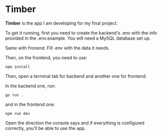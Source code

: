# Timber

**Timber** is the app I am developing for my final project.

To get it running, first you need to create the backend's .env with the info provided in the .env.example. You will need a MySQL database set up.

Same with fronend. Fill .env with the data it needs.

Then, on the frontend, you need to use:

`npm install`

Then, open a terminal tab for backend and another one for frontend.

In the backend one, run:

`go run .`

and in the frontend one:

`npm run dev`

Open the direction the console says and if everything is configured correctly,
you'll be able to use the app.
